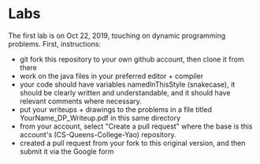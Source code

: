# Labs

The first lab is on Oct 22, 2019, touching on dynamic programming problems.
First, instructions:
* git fork this repository to your own github account, then clone it from there
* work on the java files in your preferred editor + compiler
* your code should have variables namedInThisStyle (snakecase), it should be clearly written and understandable, and it should have relevant comments where necessary.
* put your writeups + drawings to the problems in a file titled YourName_DP_Writeup.pdf in this same directory
* from your account, select "Create a pull request" where the base is this account's (CS-Queens-College-Yao) repository.
* created a pull request from your fork to this original version, and then submit it via the Google form
